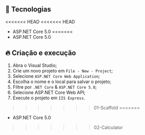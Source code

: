## 🚀 Tecnologias

<<<<<<< HEAD
<<<<<<< HEAD
- ASP.NET Core 5.0
=======
- ASP.NET Core 5.0

## 🔥 Criação e execução

1. Abra o Visual Studio;
2. Crie um novo projeto em `File - New - Project`;
3. Selecione `ASP.NET Core Web Application`;
4. Escolha o nome e o local para salvar o projeto;
5. Filtre por `.NET Core` & `ASP.NET Core 5.0`;
6. Selecione ASP.NET Core Web API;
7. Execute o projeto em `IIS Express`.
>>>>>>> 01-Scaffold
=======
- ASP.NET Core 5.0
>>>>>>> 02-Calculator
